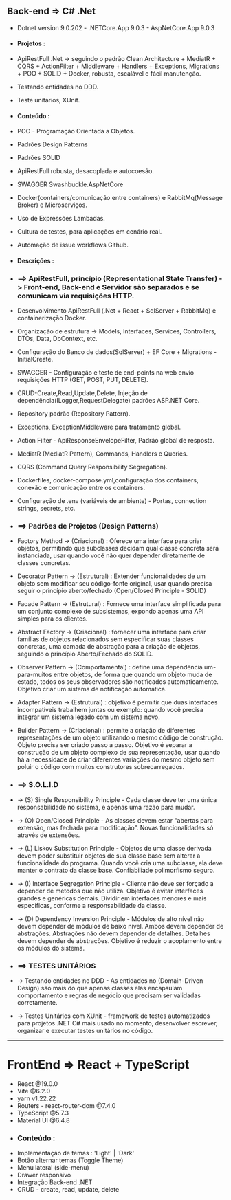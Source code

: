 ## Back-end => C# .Net 
- Dotnet version 9.0.202 - .NETCore.App 9.0.3 - AspNetCore.App 9.0.3 

- #### Projetos : 
- ApiRestFull .Net -> seguindo o padrão Clean Architecture + MediatR + CQRS + ActionFilter + Middleware + Handlers + Exceptions, Migrations + POO + SOLID + Docker, robusta, escalável e fácil manutenção.
- Testando entidades no DDD.
- Teste unitários, XUnit.

- #### Conteúdo :
- POO - Programação Orientada a Objetos.
- Padrões Design Patterns
- Padrões SOLID 
- ApiRestFull robusta, desacoplada e autocoesão.
- SWAGGER Swashbuckle.AspNetCore 
- Docker(containers/comunicação entre containers) e RabbitMq(Message Broker) e Microserviços.
- Uso de Expressões Lambadas.
- Cultura de testes, para aplicações em cenário real.
- Automação de issue workflows Github.

- #### Descrições :

- ### ==> ApiRestFull, princípio (Representational State Transfer) -> Front-end, Back-end e Servidor são separados e se comunicam via requisições HTTP.
- Desenvolvimento ApiRestFull (.Net + React + SqlServer + RabbitMq) e containerização Docker.
- Organização de estrutura -> Models, Interfaces, Services, Controllers, DTOs, Data, DbContext, etc.
- Configuração do Banco de dados(SqlServer) + EF Core + Migrations - InitialCreate. 
- SWAGGER - Configuração e teste de end-points na web envio requisições HTTP (GET, POST, PUT, DELETE). 
- CRUD-Create,Read,Update,Delete, Injeção de dependência(ILogger,RequestDelegate) padrões ASP.NET Core.
- Repository padrão (Repository Pattern).
- Exceptions, ExceptionMiddleware para tratamento global.
- Action Filter - ApiResponseEnvelopeFilter, Padrão global de resposta.
- MediatR (MediatR Pattern), Commands, Handlers e Queries.
- CQRS (Command Query Responsibility Segregation).
- Dockerfiles, docker-compose.yml,configuração dos containers, conexão e comunicação entre os containers.
- Configuração de .env (variáveis de ambiente) - Portas, connection strings, secrets, etc.

- ### ==> Padrões de Projetos (Design Patterns) 
- Factory Method -> (Criacional) : Oferece uma interface para criar objetos, permitindo que subclasses decidam qual classe concreta será instanciada, usar quando você não quer depender diretamente de classes concretas.
- Decorator Pattern -> (Estrutural) : Extender funcionalidades de um objeto sem modificar seu código-fonte original, usar quando precisa seguir o princípio aberto/fechado (Open/Closed Principle - SOLID)
- Facade Pattern -> (Estrutural) : Fornece uma interface simplificada para um conjunto complexo de subsistemas, expondo apenas uma API simples para os clientes.
- Abstract Factory -> (Criacional) :  fornecer uma interface para criar famílias de objetos relacionados sem especificar suas classes concretas,  uma camada de abstração para a criação de objetos, seguindo o princípio Aberto/Fechado do SOLID.
- Observer Pattern -> (Comportamental) : define uma dependência um-para-muitos entre objetos, de forma que quando um objeto muda de estado, todos os seus observadores são notificados automaticamente. Objetivo criar um sistema de notificação automática.
- Adapter Pattern -> (Estrutural) : objetivo é permitir que duas interfaces incompatíveis trabalhem juntas ou exemplo: quando você precisa integrar um sistema legado com um sistema novo.
- Builder Pattern -> (Criacional) : permite a criação de diferentes representações de um objeto utilizando o mesmo código de construção. Objeto precisa ser criado passo a passo. Objetivo é separar a construção de um objeto complexo de sua representação, usar quando há a necessidade de criar diferentes variações do mesmo objeto sem poluir o código com muitos construtores sobrecarregados.

- ### ==> S.O.L.I.D
- -> (S) Single Responsibility Principle - Cada classe deve ter uma única responsabilidade no sistema, e apenas uma razão para mudar.
- -> (O) Open/Closed Principle - As classes devem estar "abertas para extensão, mas fechada para modificação". Novas funcionalidades só através de extensões.
- -> (L) Liskov Substitution Principle - Objetos de uma classe derivada devem poder substituir objetos de sua classe base sem alterar a funcionalidade do programa. Quando você cria uma subclasse, ela deve manter o contrato da classe base. Confiabiliade polimorfismo seguro.
- -> (I) Interface Segregation Principle - Cliente não deve ser forçado a depender de métodos que não utiliza. Objetivo é evitar interfaces grandes e genéricas demais. Dividir em interfaces menores e mais específicas, conforme a responsabilidade da classe.
- -> (D) Dependency Inversion Principle - Módulos de alto nível não devem depender de módulos de baixo nível. Ambos devem depender de abstrações. Abstrações não devem depender de detalhes. Detalhes devem depender de abstrações. Objetivo é reduzir o acoplamento entre os módulos do sistema.

- ### ==> TESTES UNITÁRIOS
- -> Testando entidades no DDD - As entidades no (Domain-Driven Design) são mais do que apenas classes elas encapsulam comportamento e regras de negócio que precisam ser validadas corretamente.
- -> Testes Unitários com XUnit - framework de testes automatizados para projetos .NET C# mais usado no momento, desenvolver escrever, organizar e executar testes unitários no código.


----------------------------------------------------------------------------

# FrontEnd => React + TypeScript
- React @19.0.0
- Vite @6.2.0
- yarn v1.22.22
- Routers - react-router-dom @7.4.0
- TypeScript @5.7.3
- Material UI @6.4.8
- ### Conteúdo :
- Implementação de temas : 'Light' | 'Dark'
- Botão alternar temas (Toggle Theme)
- Menu lateral (side-menu)
- Drawer responsivo
- Integração Back-end .NET
- CRUD - create, read, update, delete

